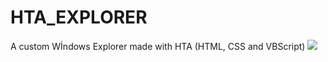 # HTA_EXPLORER
A custom Wİndows Explorer made with HTA (HTML, CSS and VBScript)
<IMG SRC="https://cdn.discordapp.com/attachments/630843149778157623/1054497193475715082/maximum-tension.gif">
